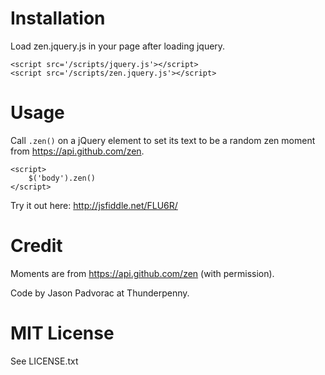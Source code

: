 # Installation
Load zen.jquery.js in your page after loading jquery.

	<script src='/scripts/jquery.js'></script>
	<script src='/scripts/zen.jquery.js'></script>

# Usage
Call `.zen()` on a jQuery element to set its text to be a random zen moment from https://api.github.com/zen.

    <script>
    	$('body').zen()
    </script>

Try it out here: http://jsfiddle.net/FLU6R/

# Credit
Moments are from https://api.github.com/zen (with permission).

Code by Jason Padvorac at Thunderpenny.

# MIT License
See LICENSE.txt
